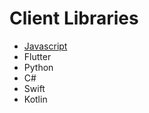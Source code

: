 # Client Libraries

- [Javascript](https://supabase.com/docs/reference/javascript/introduction)
- Flutter
- Python
- C#
- Swift
- Kotlin
